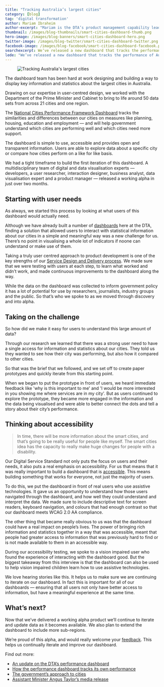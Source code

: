 ```yaml
---
title: "Tracking Australia’s largest cities"
category: [blog]
tag: 'digital transformation'
author: Mariam Ibraheim
author-excerpt: "Mariam is the DTA’s product management capability lead, also known as one of our <a href='/blog/meet-our-capability-ninjas/'>capability ninjas</a>."
thumbnail: /images/blog-thumbnails/smart-cities-dashboard-thumb.png
hero-image: /images/blog-banners/smart-cities-dashboard-hero.png
twitter-image: /images/blog-twitter/smart-cities-dashboard-twitter.png
facebook-image: /images/blog-facebook/smart-cities-dashboard-facebook.png
searchexcerpt: We’ve released a new dashboard that tracks the performance of Australia’s largest cities. Product Manager, Mariam Ibraheim, shares the story of how it was developed.
lede: "We’ve released a new dashboard that tracks the performance of Australia’s largest cities. Product Manager, Mariam Ibraheim, shares the story of how it was developed."
---
```

<figure>
  <img src="{{ site.url }}{{ site.baseurl }}{{ page.hero-image }}" alt="Tracking Australia's largest cities"><br />
</figure>

The dashboard team has been hard at work designing and building a way to display key information and statistics about the largest cities in Australia.

Drawing on our expertise in user-centred design, we worked with the Department of the Prime Minister and Cabinet to bring to life around 50 data sets from across 21 cities and one region.

The [National Cities Performance Framework Dashboard](http://smart-cities.dashboard.gov.au/) tracks the similarities and differences between our cities on measures like planning, housing, education and employment &mdash; and will help government understand which cities are performing well and which cities need more support.

The dashboard is simple to use, accessible and provides open and transparent information. Users are able to explore data about a specific city or compare how cities perform on a like for like basis.

We had a tight timeframe to build the first iteration of this dashboard. A multidisciplinary team of digital and data visualisation experts &mdash; developers, a user researcher, interaction designer, business analyst, data visualisation expert and a product manager &mdash; released a working alpha in just over two months.

## Starting with user needs

As always, we started this process by looking at what users of this dashboard would actually need.

Although we have already built a number of [dashboards](http://dashboard.gov.au) here at the DTA, finding a solution that allowed users to interact with statistical information about our cities in a simple and meaningful way was a new challenge for us. There’s no point in visualising a whole lot of indicators if noone can understand or make use of them.

Taking a truly user centred approach to product development is one of the key strengths of our [Service Design and Delivery process](/standard/service-design-and-delivery-process/). We made sure that we were testing with users at each step, to learn what worked and didn’t work, and made continuous improvements to the dashboard along the way.

While the data on the dashboard was collected to inform government policy it has a lot of potential for use by researchers, journalists, industry groups and the public. So that’s who we spoke to as we moved through discovery and into alpha.

## Taking on the challenge

So how did we make it easy for users to understand this large amount of data? 

Through our research we learned that there was a strong user need to have a single access for information and statistics about our cities. They told us they wanted to see how their city was performing, but also how it compared to other cities.

So that was the brief that we followed, and we set off to create paper prototypes and quickly iterate from this starting point.

When we began to put the prototype in front of users, we heard immediate feedback like 'why is this important to me' and 'I would be more interested in you showing me where services are in my city'. But as users continued to explore the prototype, they became more engaged in the information and the data being visualised and were able to better connect the dots and tell a story about their city’s performance.

## Thinking about accessibility

>In time, there will be more information about the smart cities, and that’s going to be really useful for people like myself. The smart cities idea has the capacity to really make huge changes for people with a disability.

Our Digital Service Standard not only puts the focus on users and their needs, it also puts a real emphasis on accessibility. For us that means that it was really important to build a dashboard that is [accessible](/standard/9-make-it-accessible/). This means building something that works for everyone, not just the majority of users.

To do this, we put the dashboard in front of real users who use assistive technologies.  It gave us an opportunity to understand how those users navigated through the dashboard, and how well they could understand and interpret the data. We made sure to include descriptive text for screen readers, keyboard navigation, and colours that had enough contrast so that our dashboard meets WCAG 2.0 AA compliance.

The other thing that became really obvious to us was that the dashboard could have a real impact on people’s lives. The power of bringing rich information and statistics together in a way that was accessible, meant that people had greater access to information that was previously hard to find or is not made available to them in an accessible way.

During our accessibility testing, we spoke to a vision impaired user who found the experience of interacting with the dashboard good. But the biggest takeaway from this interview is that the dashboard can also be used to help vision impaired children learn how to use assistive technologies.

We love hearing stories like this. It helps us to make sure we are continuing to iterate on our dashboard. In fact this is important for all of our dashboards &mdash; ensuring that all users not only have better access to information, but have a meaningful experience at the same time.

## What’s next?

Now that we’ve delivered a working alpha product we’ll continue to iterate and update data as it becomes available. We also plan to extend the dashboard to include more sub-regions.

We’re proud of this alpha, and would really welcome your [feedback](https://smart-cities.dashboard.gov.au/feedback). This helps us continually iterate and improve our dashboard.

Find out more:
- [An update on the DTA’s performance dashboard](/news/dashboard-progress/)
- [How the performance dashboard tracks its own performance](/blog/dashboard-practising-what-we-preach/)
- [The government’s approach to cities](https://pmc.gov.au/cities)
- [Assistant Minister Angus Taylor’s media release](https://ministers.pmc.gov.au/taylor/2017/launch-national-cities-performance-framework)

